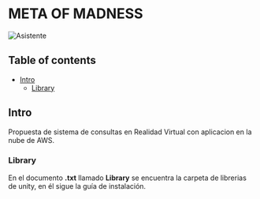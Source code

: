 # META OF MADNESS

![Asistente](https://user-images.githubusercontent.com/88564981/197397895-9f88d1af-f966-4f5f-ac15-2d6c6efa524c.png)

## Table of contents

- [Intro](#intro)
  - [Library](#library)
## Intro

Propuesta de sistema de consultas en Realidad Virtual con aplicacion en la nube de AWS.

### Library

En el documento **.txt** llamado **Library** se encuentra la carpeta de librerias de unity, en él sigue la guía de instalación.
